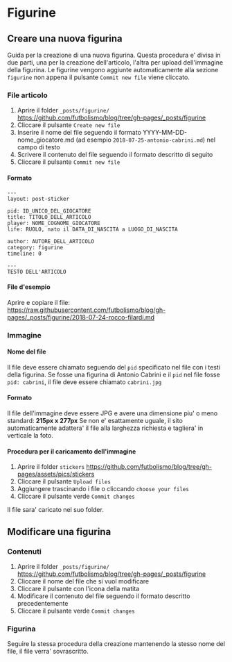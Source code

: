 # Figurine	

## Creare una nuova figurina
Guida per la creazione di una nuova figurina. Questa procedura e' divisa in due parti, una per la creazione dell'articolo, l'altra per upload dell'immagine della figurina. Le figurine vengono aggiunte automaticamente alla sezione `figurine` non appena il pulsante `Commit new file` viene cliccato.

### File articolo

 1. Aprire il folder `_posts/figurine/` https://github.com/futbolismo/blog/tree/gh-pages/_posts/figurine
 2. Cliccare il pulsante `Create new file`
 3. Inserire il nome del file seguendo il formato YYYY-MM-DD-nome_giocatore.md (ad esempio `2018-07-25-antonio-cabrini.md`) nel campo di testo
 4. Scrivere il contenuto del file seguendo il formato descritto di seguito
 5. Cliccare il pulsante `Commit new file`

#### Formato
```
---
layout: post-sticker

pid: ID_UNICO_DEL_GIOCATORE
title: TITOLO_DELL_ARTICOLO
player: NOME_COGNOME_GIOCATORE
life: RUOLO, nato il DATA_DI_NASCITA a LUOGO_DI_NASCITA

author: AUTORE_DELL_ARTICOLO
category: figurine
timeline: 0

---
TESTO DELL'ARTICOLO
```

#### File d'esempio
Aprire e copiare il file: https://raw.githubusercontent.com/futbolismo/blog/gh-pages/_posts/figurine/2018-07-24-rocco-filardi.md

### Immagine

#### Nome del file
Il file deve essere chiamato seguendo del `pid` specificato nel file con i testi della figurina. Se fosse una figurina di Antonio Cabrini e il `pid` nel file fosse `pid: cabrini`, il file deve essere chiamato `cabrini.jpg`

#### Formato
Il file dell'immagine deve essere JPG e avere una dimensione piu' o meno standard: **215px x 277px**
Se non e' esattamente uguale, il sito automaticamente adattera' il file alla larghezza richiesta e tagliera' in verticale la foto.

#### Procedura per il caricamento dell'immagine
 1. Aprire il folder `stickers` https://github.com/futbolismo/blog/tree/gh-pages/assets/pics/stickers
 2. Cliccare il pulsante `Upload files`
 3. Aggiungere trascinando i file o cliccando `choose your files`
 4. Cliccare il pulsante verde `Commit changes`

Il file sara' caricato nel suo folder.

## Modificare una figurina

### Contenuti
1. Aprire il folder `_posts/figurine/` https://github.com/futbolismo/blog/tree/gh-pages/_posts/figurine
2. Cliccare il nome del file che si vuol modificare
3. Cliccare il pulsante con l'icona della matita
4. Modificare il contenuto del file seguendo il formato descritto precedentemente
5. Cliccare il pulsante verde `Commit changes`

### Figurina
Seguire la stessa procedura della creazione mantenendo la stesso nome del file, il file verra' sovrascritto.
